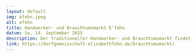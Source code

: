 ```yaml
---
layout: default
img: efehn.jpeg
alt: efehn
title: Handwerker- und Brauchtumsmarkt E'fehn
datum: So, 14. September 2025
description: Der traditioneller Handwerker- und Brauchtumsmarkt findet jährlich am 2. Sonntag im September von 10.00 bis 18.00 Uhr statt.
link: https://dorfgemeinschaft-elisabethfehn.de/brauchtumsmarkt/
---
```

